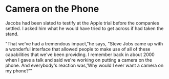 # Camera on the Phone

Jacobs had been slated to testify at the Apple trial before the companies settled. I asked him what he would have tried to get across if had taken the stand.

"That we've had a tremendous impact,"he says, "Steve Jobs came up with a wonderful interface that allowed people to make use of all of these capabilities that we've been providing. I remember back in about 2000 when I gave a talk and said we're working on putting a camera on the phone. And everybody's reaction was,'Why would I ever want a camera on my phone?'"
